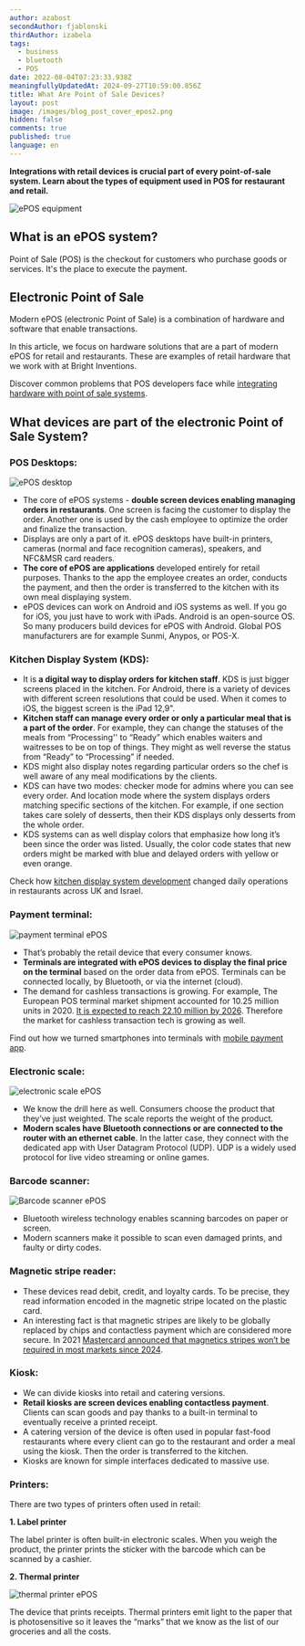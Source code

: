```yaml
---
author: azabost
secondAuthor: fjablonski
thirdAuthor: izabela
tags:
  - business
  - bluetooth
  - POS
date: 2022-08-04T07:23:33.938Z
meaningfullyUpdatedAt: 2024-09-27T10:59:00.856Z
title: What Are Point of Sale Devices?
layout: post
image: /images/blog_post_cover_epos2.png
hidden: false
comments: true
published: true
language: en
---
```

**Integrations with retail devices is crucial part of every point-of-sale system. Learn about the types of equipment used in POS for restaurant and retail.**

![ePOS equipment](../../static/images/blog_post_cover_epos.png)

## What is an ePOS system?

Point of Sale (POS) is the checkout for customers who purchase goods or services. It's the place to execute the payment.

<div className="important-info"><h2>Electronic Point of Sale</h2><div>Modern ePOS (electronic Point of Sale) is a combination of hardware and software that enable transactions.</div></div>

In this article, we focus on hardware solutions that are a part of modern ePOS for retail and restaurants. These are examples of retail hardware that we work with at Bright Inventions.

Discover common problems that POS developers face while [integrating hardware with point of sale systems](/projects/pos-devices-integration/).

## What devices are part of the electronic Point of Sale System?

### POS Desktops:

![ePOS desktop](../../static/images/pos_desktop.png)

* The core of ePOS systems - **double screen devices enabling managing orders in restaurants**. One screen is facing the customer to display the order. Another one is used by the cash employee to optimize the order and finalize the transaction.
* Displays are only a part of it. ePOS desktops have built-in printers, cameras (normal and face recognition cameras), speakers, and NFC&MSR card readers.
* **The core of ePOS are applications** developed entirely for retail purposes. Thanks to the app the employee creates an order, conducts the payment, and then the order is transferred to the kitchen with its own meal displaying system.
* ePOS devices can work on Android and iOS systems as well. If you go for iOS, you just have to work with iPads. Android is an open-source OS. So many producers build devices for ePOS with Android. Global POS manufacturers are for example Sunmi, Anypos, or POS-X.

### Kitchen Display System (KDS):

* It is **a digital way to display orders for kitchen staff**. KDS is just bigger screens placed in the kitchen. For Android, there is a variety of devices with different screen resolutions that could be used. When it comes to iOS, the biggest screen is the iPad 12,9".
* **Kitchen staff can manage every order or only a particular meal that is a part of the order**. For example, they can change the statuses of the meals from “Processing'' to “Ready” which enables waiters and waitresses to be on top of things. They might as well reverse the status from “Ready” to “Processing” if needed.
* KDS might also display notes regarding particular orders so the chef is well aware of any meal modifications by the clients.
* KDS can have two modes: checker mode for admins where you can see every order. And location mode where the system displays orders matching specific sections of the kitchen. For example, if one section takes care solely of desserts, then their KDS displays only desserts from the whole order. 
* KDS systems can as well display colors that emphasize how long it’s been since the order was listed. Usually, the color code states that new orders might be marked with blue and delayed orders with yellow or even orange.

Check how [kitchen display system development](/projects/kitchen-display-system/) changed daily operations in restaurants across UK and Israel.

### Payment terminal:

![payment terminal ePOS](../../static/images/payment_terminal.png)

* That’s probably the retail device that every consumer knows.
* **Terminals are integrated with ePOS devices to display the final price on the terminal** based on the order data from ePOS. Terminals can be connected locally, by Bluetooth, or via the internet (cloud).
* The demand for cashless transactions is growing. For example, The European POS terminal market shipment accounted for 10.25 million units in 2020. [It is expected to reach 22.10 million by 2026](https://www.reportlinker.com/p06129760/Europe-POS-Terminal-Market-Growth-Trends-COVID-19-Impact-Forecasts.html). Therefore the market for cashless transaction tech is growing as well.

Find out how we turned smartphones into terminals with [mobile payment app](/projects/credit-card-reader/).

### Electronic scale:

![electronic scale ePOS](../../static/images/electronic_scale.png)

* We know the drill here as well. Consumers choose the product that they’ve just weighted. The scale reports the weight of the product.
* **Modern scales have Bluetooth connections or are connected to the router with an ethernet cable**. In the latter case, they connect with the dedicated app with User Datagram Protocol (UDP). UDP is a widely used protocol for live video streaming or online games. 

### Barcode scanner:

![Barcode scanner ePOS](../../static/images/baarcode_scanner.png)

* Bluetooth wireless technology enables scanning barcodes on paper or screen.
* Modern scanners make it possible to scan even damaged prints, and faulty or dirty codes.

### Magnetic stripe reader:

* These devices read debit, credit, and loyalty cards. To be precise, they read information encoded in the magnetic stripe located on the plastic card.
* An interesting fact is that magnetic stripes are likely to be globally replaced by chips and contactless payment which are considered more secure. In 2021 [Mastercard announced that magnetics stripes won’t be required in most markets since 2024](https://www.mastercard.com/news/perspectives/2021/magnetic-stripe/).

### Kiosk:

* We can divide kiosks into retail and catering versions.
* **Retail kiosks are screen devices enabling contactless payment**. Clients can scan goods and pay thanks to a built-in terminal to eventually receive a printed receipt.
* A catering version of the device is often used in popular fast-food restaurants where every client can go to the restaurant and order a meal using the kiosk. Then the order is transferred to the kitchen.
* Kiosks are known for simple interfaces dedicated to massive use.

### Printers:

There are two types of printers often used in retail:

**1. Label printer**

The label printer is often built-in electronic scales. When you weigh the product, the printer prints the sticker with the barcode which can be scanned by a cashier.

**2. Thermal printer**

![thermal printer ePOS](../../static/images/printer.png)

The device that prints receipts. Thermal printers emit light to the paper that is photosensitive so it leaves the “marks” that we know as the list of our groceries and all the costs.

<YouTubeEmbed url='https://youtu.be/Dhjok3uVW8c?si=p8hb1EZhUi4bfJVI' />
